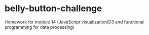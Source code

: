 # belly-button-challenge
Homework for module 14 (JavaScript visualization/D3 and functional programming for data processing)

